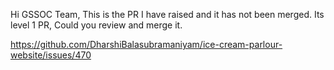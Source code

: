 Hi GSSOC Team,
This is the PR I have raised and it has not been merged.
Its level 1 PR,
Could you review and merge it.

https://github.com/DharshiBalasubramaniyam/ice-cream-parlour-website/issues/470

